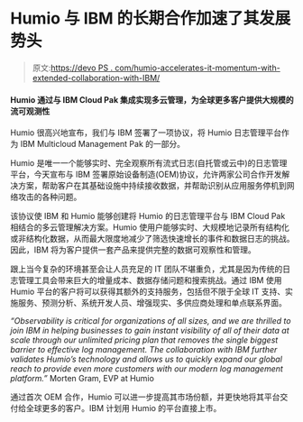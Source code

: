 # Humio 与 IBM 的长期合作加速了其发展势头

> 原文:[https://devo PS . com/humio-accelerates-it-momentum-with-extended-collaboration-with-IBM/](https://devops.com/humio-accelerates-its-momentum-with-extended-collaboration-with-ibm/)

#### Humio 通过与 IBM Cloud Pak 集成实现多云管理，为全球更多客户提供大规模的流可观测性

Humio 很高兴地宣布，我们与 IBM 签署了一项协议，将 Humio 日志管理平台作为 IBM Multicloud Management Pak 的一部分。

Humio 是唯一一个能够实时、完全观察所有流式日志(自托管或云中)的日志管理平台，今天宣布与 IBM 签署原始设备制造(OEM)协议，允许两家公司合作开发解决方案，帮助客户在其基础设施中持续接收数据，并帮助识别从应用服务停机到网络攻击的各种问题。

该协议使 IBM 和 Humio 能够创建将 Humio 的日志管理平台与 IBM Cloud Pak 相结合的多云管理解决方案。Humio 使用户能够实时、大规模地记录所有结构化或非结构化数据，从而最大限度地减少了筛选快速增长的事件和数据日志的挑战。因此，IBM 将为客户提供一套产品来提供完整的数据可观察性和管理。

跟上当今复杂的环境甚至会让人员充足的 IT 团队不堪重负，尤其是因为传统的日志管理工具会带来巨大的增量成本、数据存储问题和搜索挑战。通过 IBM 使用 Humio 平台的客户将可以获得其额外的支持服务，包括但不限于全球 IT 支持、实施服务、预测分析、系统开发人员、增强现实、多供应商处理和单点联系界面。

*“Observability is critical for organizations of all sizes, and we are thrilled to join IBM in helping businesses to gain instant visibility of all of their data at scale through our unlimited pricing plan that removes the single biggest barrier to effective log management. The collaboration with IBM further validates Humio’s technology and allows us to quickly expand our global reach to provide even more customers with our modern log management platform.”*
Morten Gram, EVP at Humio

通过首次 OEM 合作，Humio 可以进一步提高其市场份额，并更快地将其平台交付给全球更多的客户。IBM 计划用 Humio 的平台直接上市。